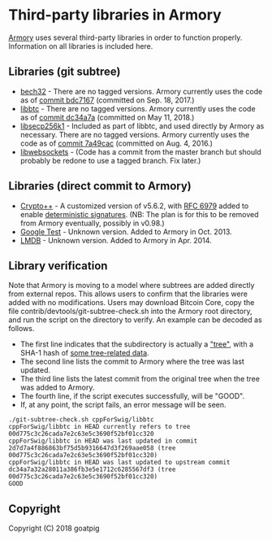 # Third-party libraries in Armory

[Armory](https://github.com/goatpig/BitcoinArmory) uses several third-party libraries in order to function properly. Information on all libraries is included here.

## Libraries (git subtree)

- [bech32](https://github.com/sipa/bech32) - There are no tagged versions.  Armory currently uses the code as of [commit bdc7167](https://github.com/sipa/bech32/tree/bfc716715b5d7d853526cc6b43ff36388aaeb1c2) (committed on Sep. 18, 2017.)
- [libbtc](https://github.com/libbtc/libbtc) - There are no tagged versions. Armory currently uses the code as of [commit dc34a7a](https://github.com/libbtc/libbtc/tree/dc34a7a32a28011a386fb3e5e1712c6285567df3) (committed on May 11, 2018.)
- [libsecp256k1](https://github.com/bitcoin-core/secp256k1) - Included as part of libbtc, and used directly by Armory as necessary. There are no tagged versions. Armory currently uses the code as of [commit 7a49cac](https://github.com/bitcoin-core/secp256k1/tree/7a49cacd3937311fcb1cb36b6ba3336fca811991) (committed on Aug. 4, 2016.)
- [libwebsockets](https://libwebsockets.org/) - (Code has a commit from the master branch but should probably be redone to use a tagged branch. Fix later.)

## Libraries (direct commit to Armory)
- [Crypto++](https://www.cryptopp.com/) - A customized version of v5.6.2, with [RFC 6979](https://tools.ietf.org/html/rfc6979) added to enable [deterministic signatures](https://bitcointalk.org/index.php?topic=522428.0). (NB: The plan is for this to be removed from Armory eventually, possibly in v0.98.)
- [Google Test](https://github.com/google/googletest/) - Unknown version. Added to Armory in Oct. 2013.
- [LMDB](https://symas.com/lmdb/) - Unknown version. Added to Armory in Apr. 2014.

## Library verification

Note that Armory is moving to a model where subtrees are added directly from external repos. This allows users to confirm that the libraries were added with no modifications. Users may download Bitcoin Core, copy the file contrib/devtools/git-subtree-check.sh into the Armory root directory, and run the script on the directory to verify. An example can be decoded as follows.

- The first line indicates that the subdirectory is actually a ["tree"](https://git-scm.com/book/en/v2/Git-Internals-Git-Objects), with a SHA-1 hash of [some tree-related data](https://stackoverflow.com/questions/14790681/what-is-the-internal-format-of-a-git-tree-object).
- The second line lists the commit to Armory where the tree was last updated.
- The third line lists the latest commit from the original tree when the tree was added to Armory.
- The fourth line, if the script executes successfully, will be "GOOD".
- If, at any point, the script fails, an error message will be seen.

```
./git-subtree-check.sh cppForSwig/libbtc
cppForSwig/libbtc in HEAD currently refers to tree 00d775c3c26cada7e2c63e5c3690f52bf01cc320
cppForSwig/libbtc in HEAD was last updated in commit 2d7d7a4f886863bf75d5b9316647d3f269aae058 (tree 00d775c3c26cada7e2c63e5c3690f52bf01cc320)
cppForSwig/libbtc in HEAD was last updated to upstream commit dc34a7a32a28011a386fb3e5e1712c6285567df3 (tree 00d775c3c26cada7e2c63e5c3690f52bf01cc320)
GOOD
```
## Copyright

Copyright (C) 2018 goatpig
